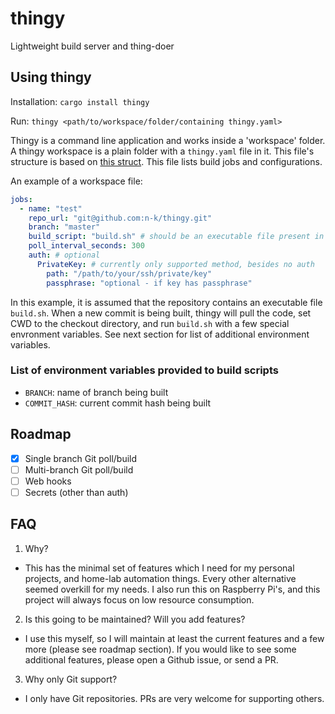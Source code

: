 # thingy
Lightweight build server and thing-doer

## Using thingy
Installation: `cargo install thingy`

Run: `thingy <path/to/workspace/folder/containing thingy.yaml>`

Thingy is a command line application and works inside a 'workspace' folder. A thingy workspace is a plain folder with a `thingy.yaml` file in it. This file's structure is based on [this struct](./src/models.rs#L4). This file lists build jobs and configurations.

An example of a workspace file:
```yaml
jobs:
  - name: "test"
    repo_url: "git@github.com:n-k/thingy.git"
    branch: "master"
    build_script: "build.sh" # should be an executable file present in the repository
    poll_interval_seconds: 300
    auth: # optional
      PrivateKey: # currently only supported method, besides no auth
        path: "/path/to/your/ssh/private/key"
        passphrase: "optional - if key has passphrase"

```
In this example, it is assumed that the repository contains an executable file `build.sh`. When a new commit is being built, thingy will pull the code, set CWD to the checkout directory, and run `build.sh` with a few special envronment variables. See next section for list of additional environment variables.

### List of environment variables provided to build scripts
- `BRANCH`: name of branch being built
- `COMMIT_HASH`: current commit hash being built

## Roadmap
- [x] Single branch Git poll/build
- [ ] Multi-branch Git poll/build
- [ ] Web hooks
- [ ] Secrets (other than auth)

## FAQ
 1. Why?
 - This has the minimal set of features which I need for my personal projects, and home-lab automation things. Every other alternative seemed overkill for my needs. I also run this on Raspberry Pi's, and this project will always focus on low resource consumption.
 2. Is this going to be maintained? Will you add features?
 - I use this myself, so I will maintain at least the current features and a few more (please see roadmap section). If you would like to see some additional features, please open a Github issue, or send a PR.
 3. Why only Git support?
 - I only have Git repositories. PRs are very welcome for supporting others.

